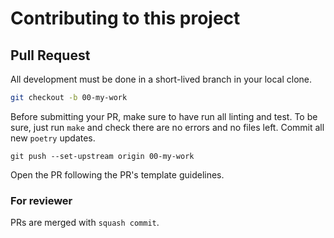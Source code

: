 # Contributing to this project

## Pull Request

All development must be done in a short-lived branch in your local clone.

```sh
git checkout -b 00-my-work
```

Before submitting your PR, make sure to have
run all linting and test. To be sure,
just run `make` and check there are no errors and no files left. Commit all new `poetry` updates.

```
git push --set-upstream origin 00-my-work
```

Open the PR following the PR's template guidelines.

### For reviewer

PRs are merged with `squash commit`.
